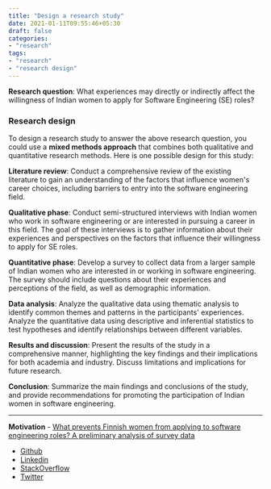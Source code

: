 ```yaml
---
title: "Design a research study"
date: 2021-01-11T09:55:46+05:30
draft: false
categories:
- "research"
tags:
- "research"
- "research design"
---
```


**Research question**: What experiences may directly or indirectly affect the willingness of Indian women to apply for Software Engineering (SE) roles?

### Research design

To design a research study to answer the above research question, you could use a **mixed methods approach** that combines both qualitative and quantitative research methods. Here is one possible design for this study:

**Literature review**: Conduct a comprehensive review of the existing literature to gain an understanding of the factors that influence women's career choices, including barriers to entry into the software engineering field.

**Qualitative phase**: Conduct semi-structured interviews with Indian women who work in software engineering or are interested in pursuing a career in this field. The goal of these interviews is to gather information about their experiences and perspectives on the factors that influence their willingness to apply for SE roles.

**Quantitative phase**: Develop a survey to collect data from a larger sample of Indian women who are interested in or working in software engineering. The survey should include questions about their experiences and perceptions of the field, as well as demographic information.

**Data analysis**: Analyze the qualitative data using thematic analysis to identify common themes and patterns in the participants' experiences. Analyze the quantitative data using descriptive and inferential statistics to test hypotheses and identify relationships between different variables.

**Results and discussion**: Present the results of the study in a comprehensive manner, highlighting the key findings and their implications for both academia and industry. Discuss limitations and implications for future research.

**Conclusion**: Summarize the main findings and conclusions of the study, and provide recommendations for promoting the participation of Indian women in software engineering.

* * * * *

**Motivation** - [What prevents Finnish women from applying to software engineering roles? A preliminary analysis of survey data](https://arxiv.org/pdf/2002.01840.pdf)

-   [Github](https://www.github.com/kranthilakum)
-   [Linkedin](https://www.linkedin.com/in/kranthilakum/)
-   [StackOverflow](https://stackoverflow.com/users/1509209/kranthi-lakum)
-   [Twitter](https://twitter.com/krantlak)
